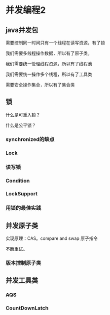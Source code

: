 # 并发编程2

## java并发包

需要控制同一时间只有一个线程在读写资源，有了锁

我们需要多线程操作数据，所以有了原子类。

我们需要统一管理线程资源，所以有了线程池

我们需要统一操作多个线程，所以有了工具类

需要安全操作集合，所以有了集合类



## 锁



什么是可重入锁？

什么是公平锁？

### synchronized的缺点



### Lock



### 读写锁



### Condition



### LockSupport



### 用锁的最佳实践



## 并发原子类

实现原理：CAS。compare and swap 原子指令

不断重试。

### 版本控制原子类

### 



## 并发工具类

### AQS

### CountDownLatch



